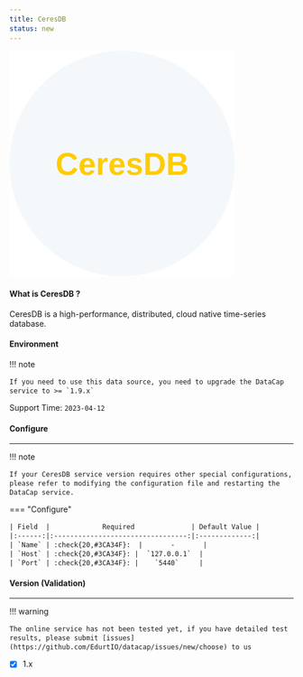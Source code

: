 ```yaml
---
title: CeresDB
status: new
---
```


<img src="/assets/plugin/ceresdb.svg" class="connector-content-logo" />

#### What is CeresDB ?

CeresDB is a high-performance, distributed, cloud native time-series database.

#### Environment

!!! note

    If you need to use this data source, you need to upgrade the DataCap service to >= `1.9.x`

Support Time: `2023-04-12`

#### Configure

---

!!! note

    If your CeresDB service version requires other special configurations, please refer to modifying the configuration file and restarting the DataCap service.

=== "Configure"

    | Field  |             Required              | Default Value |
    |:------:|:---------------------------------:|:-------------:|
    | `Name` | :check{20,#3CA34F}:  |       -       |
    | `Host` | :check{20,#3CA34F}: |  `127.0.0.1`  |
    | `Port` | :check{20,#3CA34F}: |    `5440`     |

#### Version (Validation)

---

!!! warning

    The online service has not been tested yet, if you have detailed test results, please submit [issues](https://github.com/EdurtIO/datacap/issues/new/choose) to us

- [x] 1.x
